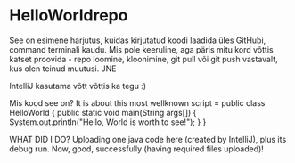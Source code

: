 # HelloWorldrepo


See on esimene harjutus, kuidas kirjutatud koodi laadida üles GitHubi, command terminali kaudu. Mis pole keeruline, aga päris mitu kord võttis katset proovida - repo loomine, kloonimine, git pull või git push vastavalt, kus olen teinud muutusi. JNE

IntelliJ kasutama võtt võttis ka tegu :)

Mis kood see on?
It is about this most wellknown script = public class HelloWorld {     public static void main(String args[]) {         System.out.println("Hello, World is worth to see!");     } }


WHAT DID I DO?
Uploading one java code here (created by IntelliJ), plus its debug run. Now, good, successfully (having required files uploaded)!
